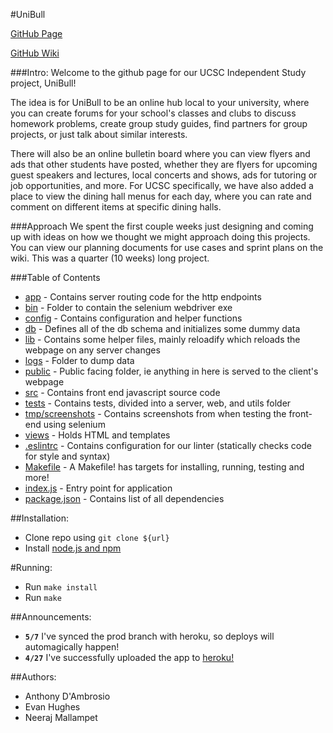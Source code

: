 #UniBull

[GitHub Page](https://github.com/Pancia/UniBull)

[GitHub Wiki](https://github.com/Pancia/UniBull/wiki)

###Intro:
Welcome to the github page for our UCSC Independent Study project, UniBull!

The idea is for UniBull to be an online hub local to your university, where you can
create forums for your school's classes and clubs to discuss homework problems,
create group study guides, find partners for group projects,
or just talk about similar interests.

There will also be an online bulletin board where
you can view flyers and ads that other students have posted, whether they are
flyers for upcoming guest speakers and lectures, local concerts and shows, ads
for tutoring or job opportunities, and more. For UCSC specifically, we have also
added a place to view the dining hall menus for each day, where you can rate and
comment on different items at specific dining halls.


###Approach
We spent the first couple weeks just designing and coming up with ideas on how we thought
we might approach doing this projects. You can view our planning documents for use cases and
sprint plans on the wiki. This was a quarter (10 weeks) long project.

###Table of Contents
* [app](https://github.com/Pancia/UniBull/tree/master/app) - Contains server routing code for the http endpoints
* [bin](https://github.com/Pancia/UniBull/tree/master/bin) - Folder to contain the selenium webdriver exe
* [config](https://github.com/Pancia/UniBull/tree/master/config) - Contains configuration and helper functions
* [db](https://github.com/Pancia/UniBull/tree/master/db) - Defines all of the db schema and initializes some dummy data
* [lib](https://github.com/Pancia/UniBull/tree/master/lib) - Contains some helper files, mainly reloadify which reloads the webpage on any server changes
* [logs](https://github.com/Pancia/UniBull/tree/master/logs) - Folder to dump data
* [public](https://github.com/Pancia/UniBull/tree/master/public) - Public facing folder, ie anything in here is served to the client's webpage
* [src](https://github.com/Pancia/UniBull/tree/master/src) - Contains front end javascript source code 
* [tests](https://github.com/Pancia/UniBull/tree/master/tests) - Contains tests, divided into a server, web, and utils folder
* [tmp/screenshots](https://github.com/Pancia/UniBull/tree/master/tmp/screenshots) - Contains screenshots from when testing the front-end using selenium
* [views](https://github.com/Pancia/UniBull/tree/master/views) - Holds HTML and templates
* [.eslintrc](https://github.com/Pancia/UniBull/tree/master/.eslintrc) - Contains configuration for our linter (statically checks code for style and syntax)
* [Makefile](https://github.com/Pancia/UniBull/tree/master/Makefile) - A Makefile! has targets for installing, running, testing and more!
* [index.js](https://github.com/Pancia/UniBull/tree/master/index.js) - Entry point for application
* [package.json](https://github.com/Pancia/UniBull/tree/master/package.json) - Contains list of all dependencies

##Installation:
* Clone repo using `git clone ${url}`
* Install [node.js and npm](https://nodejs.org/download/)

#Running:
* Run `make install`
* Run `make`

##Announcements:
* **`5/7`** I've synced the prod branch with heroku, so deploys will automagically happen!
* **`4/27`** I've successfully uploaded the app to [heroku!](https://unibull.herokuapp.com/)

##Authors:
* Anthony D'Ambrosio
* Evan Hughes
* Neeraj Mallampet
